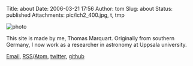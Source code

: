Title: about
Date: 2006-03-21 17:56
Author: tom
Slug: about
Status: published
Attachments: pic/ich2_400.jpg, t, tmp


![photo](/pic/ich_150.jpg)

This site is made by me, Thomas Marquart. Originally from southern Germany,
I now work as a researcher in astronomy at Uppsala university.

[Email](mailto:tom@tmy.se), 
[RSS](/feed)/[Atom](/atom), 
[twitter](https://twitter.com/ivh), 
[github](https://github.com/ivh)
